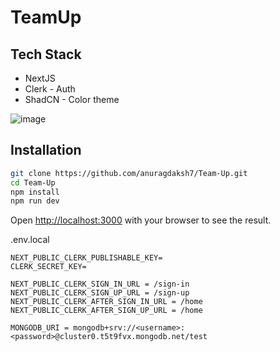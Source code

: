 # TeamUp
## Tech Stack
- NextJS
- Clerk - Auth
- ShadCN - Color theme


![image](https://github.com/anuragdaksh7/Team-Up/assets/84393491/cd09e928-a8c9-493e-a6ad-1e62ff58d9ed)


## Installation

```bash
git clone https://github.com/anuragdaksh7/Team-Up.git
cd Team-Up
npm install
npm run dev
```

Open [http://localhost:3000](http://localhost:3000) with your browser to see the result.

.env.local
```
NEXT_PUBLIC_CLERK_PUBLISHABLE_KEY=
CLERK_SECRET_KEY=

NEXT_PUBLIC_CLERK_SIGN_IN_URL = /sign-in
NEXT_PUBLIC_CLERK_SIGN_UP_URL = /sign-up
NEXT_PUBLIC_CLERK_AFTER_SIGN_IN_URL = /home
NEXT_PUBLIC_CLERK_AFTER_SIGN_UP_URL = /home

MONGODB_URI = mongodb+srv://<username>:<password>@cluster0.t5t9fvx.mongodb.net/test

```